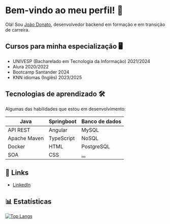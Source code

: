 # Bem-vindo ao meu perfil! 👋

Olá! Sou [João Donato](https://joaodonatodev.com/index.html), desenvolvedor backend em formação e em transição de carreira.

## Cursos para minha especialização 🖥️
- UNIVESP (Bacharelado em Tecnologia da Informação) 2021/2024
- Alura 2020/2022
- Bootcamp Santander 2024
- KNN idiomas (Inglês) 2023/2025


## Tecnologias de aprendizado 🛠️

Algumas das habilidades que estou em desenvolvimento:

| Java        | Springboot   | Banco de dados | 
| ----------  | -----------  |  -----------   |
| API REST    | Angular      | MySQL          |
| Apache Maven| TypeScript   | NoSQL          |
| Docker      | HTML         | PostgreSQL     |
| SOA         | CSS          | [...](https://roadmap.sh/backend)|


## 🔗 Links

- [LinkedIn](https://www.linkedin.com/in/joaodonatodev/)

## 📊 Estatísticas

[![Top Langs](https://github-readme-stats.vercel.app/api/top-langs/?username=DonatoJoao&theme=radical)](https://github.com/DonatoJoao)
